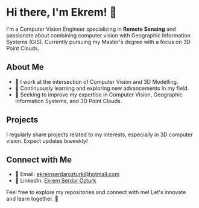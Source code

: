 # Hi there, I'm Ekrem! 👋

I'm a Computer Vision Engineer specializing in **Remote Sensing** and passionate about combining computer vision with Geographic Information Systems (GIS). Currently pursuing my Master's degree with a focus on 3D Point Clouds.

## About Me

- 👀 I work at the intersection of Computer Vision and 3D Modelling.
- 🌱 Continuously learning and exploring new advancements in my field.
- 💞️ Seeking to improve my expertise in Computer Vision, Geographic Information Systems, and 3D Point Clouds.

## Projects

I regularly share projects related to my interests, especially in 3D computer vision. Expect updates biweekly!

## Connect with Me

- 📧 Email: ekremserdarozturk@hotmail.com
- 🔗 LinkedIn: [Ekrem Serdar Ozturk](https://www.linkedin.com/in/ekremserdarozturk/)

Feel free to explore my repositories and connect with me! Let's innovate and learn together. 🚀


<!---
ekrrems/ekrrems is a ✨ special ✨ repository because its `README.md` (this file) appears on your GitHub profile.
You can click the Preview link to take a look at your changes.
--->
